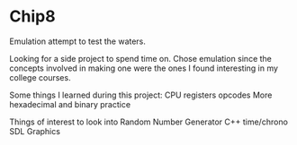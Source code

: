 # Chip8
Emulation attempt to test the waters.

Looking for a side project to spend time on. Chose emulation since the concepts involved in making one
were the ones I found interesting in my college courses.

Some things I learned during this project:
  CPU registers
  opcodes
  More hexadecimal and binary practice
  
Things of interest to look into
  Random Number Generator
  C++ time/chrono
  SDL Graphics
